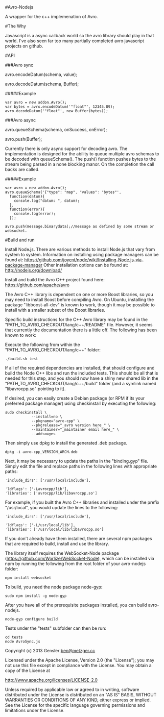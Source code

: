 #Avro-Nodejs

A wrapper for the c++ implemenation of Avro.

#The Why

  Javascript is a async callback world so the avro library should play in that world. I've also seen far too many partially completed avro javascript projects on github. 

#API

###Avro sync

  avro.encodeDatum(schema, value);

  avro.decodeDatum(schema, Buffer);

#####Example

    var avro = new addon.Avro();
    var bytes = avro.encodeDatum('"float"', 12345.89);
    avro.decodeDatum('"float"', new Buffer(bytes));

###Avro async

  avro.queueSchema(schema, onSuccess, onError);

  avro.push(Buffer);

  Currently there is only async support for decoding avro. 
  The implementation is designed for the ability to queue multiple avro schemas to be
  decoded with queueSchema(). The push() function pushes bytes to the stream being parsed in a none blocking manor.
  On the completion the call backs are called. 

#####Example

    var avro = new addon.Avro();
    avro.queueSchema('{"type": "map", "values": "bytes"',
      function(datum){
        console.log("datum: ", datum);
      },
      function(error){
        console.log(error);
      });

    avro.push(message.binarydata);//message as defined by some stream or websocket. 

#Build and run

Install Node.js.  There are various methods to install Node.js that vary from system to system.
Information on installing using package managers can be found at:
<https://github.com/joyent/node/wiki/Installing-Node.js-via-package-manager>
Other installation options can be found at: <http://nodejs.org/download/>

Install and build the Avro C++ project found here:
<https://github.com/apache/avro>

The Avro C++ library is dependent on one or more Boost libraries, so you may need to install Boost
before compiling Avro.
On Ubuntu, installing the package "libboost-all-dev" is known to work, though it may be possible to
install with a smaller subset of the Boost libraries.

Specific build instructions for the C++ Avro library may be found in the "PATH_TO_AVRO_CHECKOUT/lang/c++/README" file.
However, it seems that currently the documentation there is a little off.
The following has been known to work:

Execute the following from within the "PATH_TO_AVRO_CHECKOUT/lang/c++" folder:

    ./build.sh test

If all of the required dependencies are installed, that should configure and build the Node C++
libs and run the included tests.  This should be all that is needed for this step, and you should
now have a shiny new shared lib in the "PATH_TO_AVRO_CHECKOUT/lang/c++/build" folder (and a symlink named "libavrocpp.so"
pointing to it).

If desired, you can easily create a Debian package (or RPM if its your preferred package manager)
using checkinstall by executing the following:

    sudo checkinstall \
                --install=no \
                --pkgname="avro-cpp" \
                --pkgrelease="_avro version here_" \
                --maintainer="_maintainer email here_" \
                --addso=yes

Then simply use dpkg to install the generated .deb package.

    dpkg -i avro-cpp_VERSION_ARCH.deb

Next, it may be necessary to update the paths in the "binding.gyp" file.  Simply edit the file and
replace paths in the following lines with appropriate paths:

    'include_dirs': ['/usr/local/include'],

    'ldflags': ['-Lavrocpp/lib'],
    'libraries': ['avrocpp/lib/libavrocpp.so']

For example, if you built the Avro C++ libraries and installed under the prefix "/usr/local",
you would update the lines to the following:

    'include_dirs': ['/usr/local/include'],

    'ldflags': ['-L/usr/local/lib'],
    'libraries': ['/usr/local/lib/libavrocpp.so']

If you don't already have them installed, there are several npm packages that are required to
build, install and use the library.

The library itself requires the WebSocket-Node package (https://github.com/Worlize/WebSocket-Node),
which can be installed via npm by running the following from the root folder of your avro-nodejs
folder:

    npm install websocket

To build, you need the node package node-gyp:

    sudo npm install -g node-gyp

After you have all of the prerequisite packages installed, you can build avro-nodejs.

    node-gyp configure build

Tests under the "tests" subfolder can then be run:

    cd tests
    node AvroSync.js


Copyright (c) 2013 Gensler <ben@metzger.cc>

Licensed under the Apache License, Version 2.0 (the "License");
you may not use this file except in compliance with the License.
You may obtain a copy of the License at

   http://www.apache.org/licenses/LICENSE-2.0

Unless required by applicable law or agreed to in writing, software
distributed under the License is distributed on an "AS IS" BASIS,
WITHOUT WARRANTIES OR CONDITIONS OF ANY KIND, either express or implied.
See the License for the specific language governing permissions and
limitations under the License.




